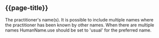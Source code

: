 ## {{page-title}}

The practitioner's name(s). It is possible to include multiple names where the practitioner has been known by other names. When there are multiple names HumanName.use should be set to 'usual' for the preferred name.
